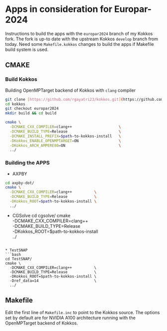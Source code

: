 # Apps in consideration for Europar-2024

Instructions to build the apps with the `europar2024` branch of my Kokkos fork. The fork is up-to date with the upstream Kokkos `develop` branch from today.
Need some `Makefile.kokkos` changes to build the apps if Makefile build system is used.

## CMAKE

### Build Kokkos
Building OpenMPTarget backend of Kokkos with `clang` compiler
```bash
git clone [https://github.com/rgayatri23/kokkos.git](https://github.com/rgayatri23/kokkos.git)
cd kokkos
git checkout europar2024
mkdir build && cd build

cmake \
  -DCMAKE_CXX_COMPILER=clang++                     \
  -DCMAKE_BUILD_TYPE=Release                       \
  -DCMAKE_INSTALL_PREFIX=$path-to-kokkos-install   \
  -DKokkos_ENABLE_OPENMPTARGET=ON                  \
  -DKokkos_ARCH_AMPERE80=ON                        \
  ../
```

### Building the APPS

* AXPBY
```bash
cd axpby-dot/
cmake \
  -DCMAKE_CXX_COMPILER=clang++          \
  -DCMAKE_BUILD_TYPE=Release            \
  -DKokkos_ROOT=$path-to-kokkos-install \
  ../
```

* CGSolve
cd cgsolve/
cmake \
  -DCMAKE_CXX_COMPILER=clang++          \
  -DCMAKE_BUILD_TYPE=Release            \
  -DKokkos_ROOT=$path-to-kokkos-install \
  ../
```

* TestSNAP
```bash
cd TestSNAP/
cmake \
  -DCMAKE_CXX_COMPILER=clang++          \
  -DCMAKE_BUILD_TYPE=Release            \
  -DKokkos_ROOT=$path-to-kokkos-install \
  -Dref_data=14                         \
  ../
```

## Makefile

Edit the first line of `Makefile.inc` to point to the Kokkos source. 
The options set by default are for NVIDIA A100 architecture running with the OpenMPTarget backend of Kokkos.

```
